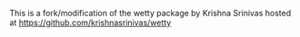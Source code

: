This is a fork/modification of the wetty package by Krishna Srinivas hosted at https://github.com/krishnasrinivas/wetty
